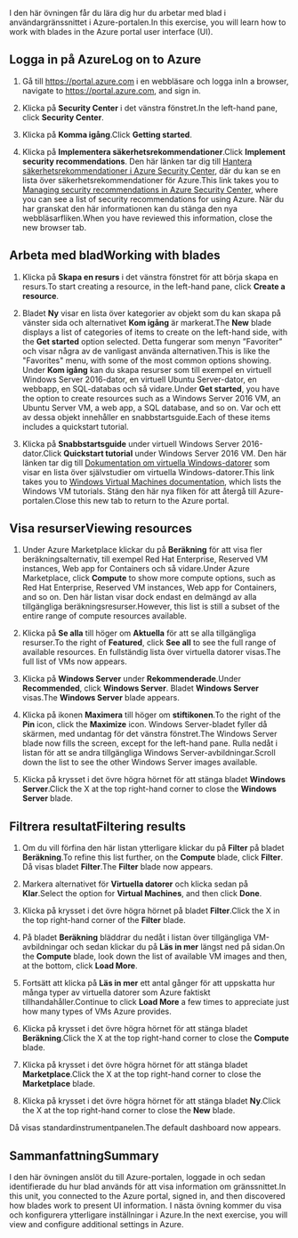 <span data-ttu-id="ecf2a-101">I den här övningen får du lära dig hur du arbetar med blad i användargränssnittet i Azure-portalen.</span><span class="sxs-lookup"><span data-stu-id="ecf2a-101">In this exercise, you will learn how to work with blades in the Azure portal user interface (UI).</span></span>

## <a name="log-on-to-azure"></a><span data-ttu-id="ecf2a-102">Logga in på Azure</span><span class="sxs-lookup"><span data-stu-id="ecf2a-102">Log on to Azure</span></span>

1. <span data-ttu-id="ecf2a-103">Gå till https://portal.azure.com i en webbläsare och logga in</span><span class="sxs-lookup"><span data-stu-id="ecf2a-103">In a browser, navigate to https://portal.azure.com, and sign in.</span></span>

1. <span data-ttu-id="ecf2a-104">Klicka på **Security Center** i det vänstra fönstret.</span><span class="sxs-lookup"><span data-stu-id="ecf2a-104">In the left-hand pane, click **Security Center**.</span></span>

1. <span data-ttu-id="ecf2a-105">Klicka på **Komma igång**.</span><span class="sxs-lookup"><span data-stu-id="ecf2a-105">Click **Getting started**.</span></span>

1. <span data-ttu-id="ecf2a-106">Klicka på **Implementera säkerhetsrekommendationer**.</span><span class="sxs-lookup"><span data-stu-id="ecf2a-106">Click **Implement security recommendations**.</span></span> <span data-ttu-id="ecf2a-107">Den här länken tar dig till [Hantera säkerhetsrekommendationer i Azure Security Center](https://docs.microsoft.com/azure/security-center/security-center-recommendations), där du kan se en lista över säkerhetsrekommendationer för Azure.</span><span class="sxs-lookup"><span data-stu-id="ecf2a-107">This link takes you to [Managing security recommendations in Azure Security Center](https://docs.microsoft.com/azure/security-center/security-center-recommendations), where you can see a list of security recommendations for using Azure.</span></span> <span data-ttu-id="ecf2a-108">När du har granskat den här informationen kan du stänga den nya webbläsarfliken.</span><span class="sxs-lookup"><span data-stu-id="ecf2a-108">When you have reviewed this information, close the new browser tab.</span></span>

## <a name="working-with-blades"></a><span data-ttu-id="ecf2a-109">Arbeta med blad</span><span class="sxs-lookup"><span data-stu-id="ecf2a-109">Working with blades</span></span>

1. <span data-ttu-id="ecf2a-110">Klicka på **Skapa en resurs** i det vänstra fönstret för att börja skapa en resurs.</span><span class="sxs-lookup"><span data-stu-id="ecf2a-110">To start creating a resource, in the left-hand pane, click **Create a resource**.</span></span>

1. <span data-ttu-id="ecf2a-111">Bladet **Ny** visar en lista över kategorier av objekt som du kan skapa på vänster sida och alternativet **Kom igång** är markerat.</span><span class="sxs-lookup"><span data-stu-id="ecf2a-111">The **New** blade displays a list of categories of items to create on the left-hand side, with the **Get started** option selected.</span></span> <span data-ttu-id="ecf2a-112">Detta fungerar som menyn ”Favoriter” och visar några av de vanligast använda alternativen.</span><span class="sxs-lookup"><span data-stu-id="ecf2a-112">This is like the "Favorites" menu, with some of the most common options showing.</span></span> <span data-ttu-id="ecf2a-113">Under **Kom igång** kan du skapa resurser som till exempel en virtuell Windows Server 2016-dator, en virtuell Ubuntu Server-dator, en webbapp, en SQL-databas och så vidare.</span><span class="sxs-lookup"><span data-stu-id="ecf2a-113">Under **Get started**, you have the option to create resources such as a Windows Server 2016 VM, an Ubuntu Server VM, a web app, a SQL database, and so on.</span></span> <span data-ttu-id="ecf2a-114">Var och ett av dessa objekt innehåller en snabbstartsguide.</span><span class="sxs-lookup"><span data-stu-id="ecf2a-114">Each of these items includes a quickstart tutorial.</span></span>

1. <span data-ttu-id="ecf2a-115">Klicka på **Snabbstartsguide** under virtuell Windows Server 2016-dator.</span><span class="sxs-lookup"><span data-stu-id="ecf2a-115">Click **Quickstart tutorial** under Windows Server 2016 VM.</span></span> <span data-ttu-id="ecf2a-116">Den här länken tar dig till [Dokumentation om virtuella Windows-datorer](https://docs.microsoft.com/azure/virtual-machines/windows/) som visar en lista över självstudier om virtuella Windows-datorer.</span><span class="sxs-lookup"><span data-stu-id="ecf2a-116">This link takes you to [Windows Virtual Machines documentation](https://docs.microsoft.com/azure/virtual-machines/windows/), which lists the Windows VM tutorials.</span></span> <span data-ttu-id="ecf2a-117">Stäng den här nya fliken för att återgå till Azure-portalen.</span><span class="sxs-lookup"><span data-stu-id="ecf2a-117">Close this new tab to return to the Azure portal.</span></span>

## <a name="viewing-resources"></a><span data-ttu-id="ecf2a-118">Visa resurser</span><span class="sxs-lookup"><span data-stu-id="ecf2a-118">Viewing resources</span></span>

1. <span data-ttu-id="ecf2a-119">Under Azure Marketplace klickar du på **Beräkning** för att visa fler beräkningsalternativ, till exempel Red Hat Enterprise, Reserved VM instances, Web app for Containers och så vidare.</span><span class="sxs-lookup"><span data-stu-id="ecf2a-119">Under Azure Marketplace, click **Compute** to show more compute options, such as Red Hat Enterprise, Reserved VM instances, Web app for Containers, and so on.</span></span> <span data-ttu-id="ecf2a-120">Den här listan visar dock endast en delmängd av alla tillgängliga beräkningsresurser.</span><span class="sxs-lookup"><span data-stu-id="ecf2a-120">However, this list is still a subset of the entire range of compute resources available.</span></span>

1. <span data-ttu-id="ecf2a-121">Klicka på **Se alla** till höger om **Aktuella** för att se alla tillgängliga resurser.</span><span class="sxs-lookup"><span data-stu-id="ecf2a-121">To the right of **Featured**, click **See all** to see the full range of available resources.</span></span> <span data-ttu-id="ecf2a-122">En fullständig lista över virtuella datorer visas.</span><span class="sxs-lookup"><span data-stu-id="ecf2a-122">The full list of VMs now appears.</span></span>

1. <span data-ttu-id="ecf2a-123">Klicka på **Windows Server** under **Rekommenderade**.</span><span class="sxs-lookup"><span data-stu-id="ecf2a-123">Under **Recommended**, click **Windows Server**.</span></span> <span data-ttu-id="ecf2a-124">Bladet **Windows Server** visas.</span><span class="sxs-lookup"><span data-stu-id="ecf2a-124">The **Windows Server** blade appears.</span></span>

1. <span data-ttu-id="ecf2a-125">Klicka på ikonen **Maximera** till höger om **stiftikonen**.</span><span class="sxs-lookup"><span data-stu-id="ecf2a-125">To the right of the **Pin** icon, click the **Maximize** icon.</span></span> <span data-ttu-id="ecf2a-126">Windows Server-bladet fyller då skärmen, med undantag för det vänstra fönstret.</span><span class="sxs-lookup"><span data-stu-id="ecf2a-126">The Windows Server blade now fills the screen, except for the left-hand pane.</span></span> <span data-ttu-id="ecf2a-127">Rulla nedåt i listan för att se andra tillgängliga Windows Server-avbildningar.</span><span class="sxs-lookup"><span data-stu-id="ecf2a-127">Scroll down the list to see the other Windows Server images available.</span></span>

1. <span data-ttu-id="ecf2a-128">Klicka på krysset i det övre högra hörnet för att stänga bladet **Windows Server**.</span><span class="sxs-lookup"><span data-stu-id="ecf2a-128">Click the X at the top right-hand corner to close the **Windows Server** blade.</span></span>

## <a name="filtering-results"></a><span data-ttu-id="ecf2a-129">Filtrera resultat</span><span class="sxs-lookup"><span data-stu-id="ecf2a-129">Filtering results</span></span>

1. <span data-ttu-id="ecf2a-130">Om du vill förfina den här listan ytterligare klickar du på **Filter** på bladet **Beräkning**.</span><span class="sxs-lookup"><span data-stu-id="ecf2a-130">To refine this list further, on the **Compute** blade, click **Filter**.</span></span> <span data-ttu-id="ecf2a-131">Då visas bladet **Filter**.</span><span class="sxs-lookup"><span data-stu-id="ecf2a-131">The **Filter** blade now appears.</span></span>

1. <span data-ttu-id="ecf2a-132">Markera alternativet för **Virtuella datorer** och klicka sedan på **Klar**.</span><span class="sxs-lookup"><span data-stu-id="ecf2a-132">Select the option for **Virtual Machines**, and then click **Done**.</span></span>

1. <span data-ttu-id="ecf2a-133">Klicka på krysset i det övre högra hörnet på bladet **Filter**.</span><span class="sxs-lookup"><span data-stu-id="ecf2a-133">Click the X in the top right-hand corner of the **Filter** blade.</span></span>

1. <span data-ttu-id="ecf2a-134">På bladet **Beräkning** bläddrar du nedåt i listan över tillgängliga VM-avbildningar och sedan klickar du på **Läs in mer** längst ned på sidan.</span><span class="sxs-lookup"><span data-stu-id="ecf2a-134">On the **Compute** blade, look down the list of available VM images and then, at the bottom, click **Load More**.</span></span>

1. <span data-ttu-id="ecf2a-135">Fortsätt att klicka på **Läs in mer** ett antal gånger för att uppskatta hur många typer av virtuella datorer som Azure faktiskt tillhandahåller.</span><span class="sxs-lookup"><span data-stu-id="ecf2a-135">Continue to click **Load More** a few times to appreciate just how many types of VMs Azure provides.</span></span>

1. <span data-ttu-id="ecf2a-136">Klicka på krysset i det övre högra hörnet för att stänga bladet **Beräkning**.</span><span class="sxs-lookup"><span data-stu-id="ecf2a-136">Click the X at the top right-hand corner to close the **Compute** blade.</span></span>

1. <span data-ttu-id="ecf2a-137">Klicka på krysset i det övre högra hörnet för att stänga bladet **Marketplace**.</span><span class="sxs-lookup"><span data-stu-id="ecf2a-137">Click the X at the top right-hand corner to close the **Marketplace** blade.</span></span>

1. <span data-ttu-id="ecf2a-138">Klicka på krysset i det övre högra hörnet för att stänga bladet **Ny**.</span><span class="sxs-lookup"><span data-stu-id="ecf2a-138">Click the X at the top right-hand corner to close the **New** blade.</span></span>

<span data-ttu-id="ecf2a-139">Då visas standardinstrumentpanelen.</span><span class="sxs-lookup"><span data-stu-id="ecf2a-139">The default dashboard now appears.</span></span>

## <a name="summary"></a><span data-ttu-id="ecf2a-140">Sammanfattning</span><span class="sxs-lookup"><span data-stu-id="ecf2a-140">Summary</span></span>

<span data-ttu-id="ecf2a-141">I den här övningen anslöt du till Azure-portalen, loggade in och sedan identifierade du hur blad används för att visa information om gränssnittet.</span><span class="sxs-lookup"><span data-stu-id="ecf2a-141">In this unit, you connected to the Azure portal, signed in, and then discovered how blades work to present UI information.</span></span> <span data-ttu-id="ecf2a-142">I nästa övning kommer du visa och konfigurera ytterligare inställningar i Azure.</span><span class="sxs-lookup"><span data-stu-id="ecf2a-142">In the next exercise, you will view and configure additional settings in Azure.</span></span>
